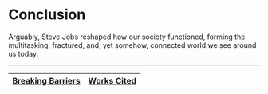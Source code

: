 # Conclusion

Arguably, Steve Jobs reshaped how our society functioned, forming the multitasking, fractured, and, yet somehow, connected world we see around us today.

---

| [Breaking Barriers](/Sites/BreakingBarriers/SocietalImpact.md) | [Works Cited](/Sites/WorksCited.md) |
| -------------------------------------------------------------- | ----------------------------------- |
